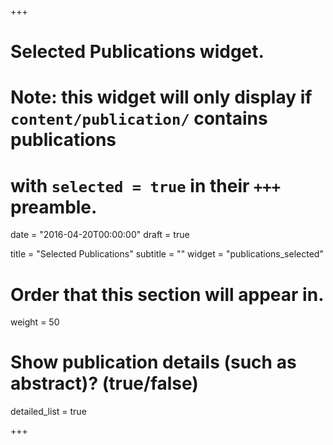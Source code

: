 +++
# Selected Publications widget.
# Note: this widget will only display if `content/publication/` contains publications
# with `selected = true` in their `+++` preamble.

date = "2016-04-20T00:00:00"
draft = true

title = "Selected Publications"
subtitle = ""
widget = "publications_selected"

# Order that this section will appear in.
weight = 50

# Show publication details (such as abstract)? (true/false)
detailed_list = true

+++


